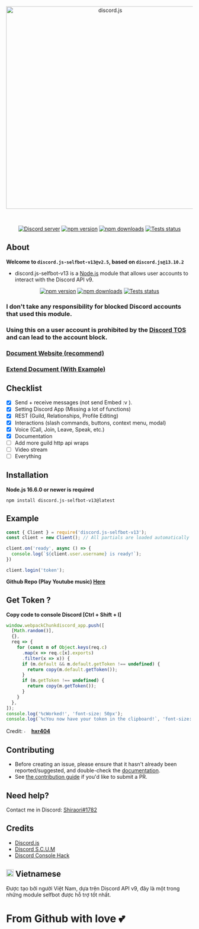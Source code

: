 <div align="center">
  <br />
  <p>
    <a href="https://discord.js.org"><img src="https://discord.js.org/static/logo.svg" width="546" alt="discord.js" /></a>
  </p>
  <br />
  <p>
    <a href="https://discord.gg/djs"><img src="https://img.shields.io/discord/222078108977594368?color=5865F2&logo=discord&logoColor=white" alt="Discord server" /></a>
    <a href="https://www.npmjs.com/package/discord.js"><img src="https://img.shields.io/npm/v/discord.js.svg" alt="npm version" /></a>
    <a href="https://www.npmjs.com/package/discord.js"><img src="https://img.shields.io/npm/dt/discord.js.svg" alt="npm downloads" /></a>
    <a href="https://github.com/discordjs/discord.js/actions"><img src="https://github.com/discordjs/discord.js/actions/workflows/test.yml/badge.svg" alt="Tests status" /></a>
  </p>
</div>

## About

<strong>Welcome to `discord.js-selfbot-v13@v2.5`, based on `discord.js@13.10.2`</strong>

- discord.js-selfbot-v13 is a [Node.js](https://nodejs.org) module that allows user accounts to interact with the Discord API v9.


<div align="center">
  <p>
    <a href="https://www.npmjs.com/package/discord.js-selfbot-v13"><img src="https://img.shields.io/npm/v/discord.js-selfbot-v13.svg" alt="npm version" /></a>
    <a href="https://www.npmjs.com/package/discord.js-selfbot-v13"><img src="https://img.shields.io/npm/dt/discord.js-selfbot-v13.svg" alt="npm downloads" /></a>
    <a href="https://github.com/aiko-chan-ai/discord.js-selfbot-v13/actions"><img src="https://github.com/aiko-chan-ai/discord.js-selfbot-v13/actions/workflows/lint.yml/badge.svg" alt="Tests status" /></a>
  </p>
</div>

### <strong>I don't take any responsibility for blocked Discord accounts that used this module.</strong>
### <strong>Using this on a user account is prohibited by the [Discord TOS](https://discord.com/terms) and can lead to the account block.</strong>

### <strong>[Document Website (recommend)](https://discordjs-self-v13.netlify.app/)</strong>

### <strong>[Extend Document (With Example)](https://github.com/aiko-chan-ai/discord.js-selfbot-v13/tree/main/Document)</strong>

## Checklist
- [x] Send + receive messages (not send Embed :v ).
- [x] Setting Discord App (Missing a lot of functions)
- [X] REST (Guild, Relationships, Profile Editing)
- [X] Interactions (slash commands, buttons, context menu, modal)
- [X] Voice (Call, Join, Leave, Speak, etc.)
- [X] Documentation
- [ ] Add more guild http api wraps
- [ ] Video stream
- [ ] Everything

## Installation

**Node.js 16.6.0 or newer is required**

```sh-session
npm install discord.js-selfbot-v13@latest
```
## Example

```js
const { Client } = require('discord.js-selfbot-v13');
const client = new Client(); // All partials are loaded automatically

client.on('ready', async () => {
  console.log(`${client.user.username} is ready!`);
})

client.login('token');
```

<strong>Github Repo (Play Youtube music) [Here](https://github.com/aiko-chan-ai/Selfbot-Example)</strong>

## Get Token ?

<strong>Copy code to console Discord [Ctrl + Shift + I]</strong>

```js
window.webpackChunkdiscord_app.push([
  [Math.random()],
  {},
  req => {
    for (const m of Object.keys(req.c)
      .map(x => req.c[x].exports)
      .filter(x => x)) {
      if (m.default && m.default.getToken !== undefined) {
        return copy(m.default.getToken());
      }
      if (m.getToken !== undefined) {
        return copy(m.getToken());
      }
    }
  },
]);
console.log('%cWorked!', 'font-size: 50px');
console.log(`%cYou now have your token in the clipboard!`, 'font-size: 16px');
```

Credit: <img src="https://cdn.discordapp.com/emojis/889092230063734795.png" alt="." width="16" height="16"/> [<strong>hxr404</strong>](https://github.com/hxr404/Discord-Console-hacks)


## Contributing

- Before creating an issue, please ensure that it hasn't already been reported/suggested, and double-check the
[documentation](https://discord.js.org/#/docs).  
- See [the contribution guide](https://github.com/discordjs/discord.js/blob/main/.github/CONTRIBUTING.md) if you'd like to submit a PR.

## Need help?
Contact me in Discord: [Shiraori#1782](https://discord.com/users/721746046543331449)

## Credits
- [Discord.js](https://github.com/discordjs/discord.js)
- [Discord S.C.U.M](https://github.com/Merubokkusu/Discord-S.C.U.M)
- [Discord Console Hack](https://github.com/hxr404/Discord-Console-hacks)

## <strong><img src="https://cdn.discordapp.com/attachments/820557032016969751/952436539118456882/flag-vietnam_1f1fb-1f1f3.png" alt="." width="20" height="20"/> Vietnamese</strong>
Được tạo bởi người Việt Nam, dựa trên Discord API v9, đây là một trong những module selfbot được hỗ trợ tốt nhất.

# From Github with love 💕